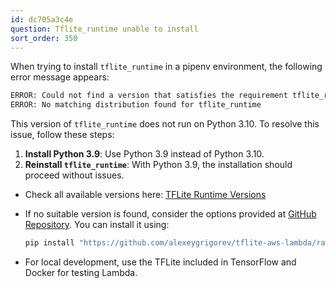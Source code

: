 ```yaml
---
id: dc705a3c4e
question: Tflite_runtime unable to install
sort_order: 350
---
```


When trying to install `tflite_runtime` in a pipenv environment, the following error message appears:

```bash
ERROR: Could not find a version that satisfies the requirement tflite_runtime (from versions: none)
ERROR: No matching distribution found for tflite_runtime
```


This version of `tflite_runtime` does not run on Python 3.10. To resolve this issue, follow these steps:

1. **Install Python 3.9**: Use Python 3.9 instead of Python 3.10.
2. **Reinstall `tflite_runtime`**: With Python 3.9, the installation should proceed without issues.


- Check all available versions here: [TFLite Runtime Versions](https://google-coral.github.io/py-repo/tflite-runtime/)
- If no suitable version is found, consider the options provided at [GitHub Repository](https://github.com/alexeygrigorev/tflite-aws-lambda/tree/main/tflite). You can install it using:

  ```bash
  pip install "https://github.com/alexeygrigorev/tflite-aws-lambda/raw/main/tflite/tflite_runtime-2.7.0-cp38-cp38-linux_x86_64.whl"
  ```

- For local development, use the TFLite included in TensorFlow and Docker for testing Lambda.